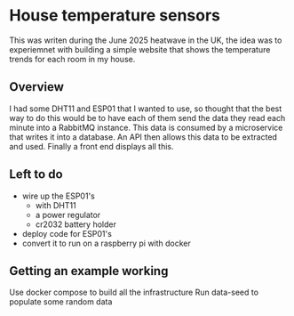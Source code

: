 # House temperature sensors
This was writen during the June 2025 heatwave in the UK, the idea was to experiemnet with building a simple website that shows the temperature trends for each room in my house.

## Overview
I had some DHT11 and ESP01 that I wanted to use, so thought that the best way to do this would be to have each of them send the data they read each minute into a RabbitMQ instance. This data is consumed by a microservice that writes it into a database. An API then allows this data to be extracted and used. Finally a front end displays all this.

## Left to do
* wire up the ESP01's 
  * with DHT11
  * a power regulator
  * cr2032 battery holder
* deploy code for ESP01's 
* convert it to run on a raspberry pi with docker

## Getting an example working
Use docker compose to build all the infrastructure
Run data-seed to populate some random data
